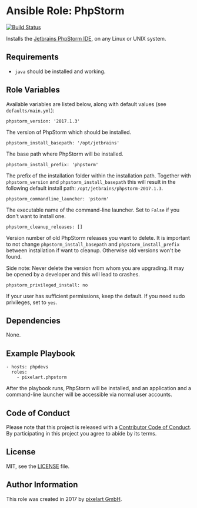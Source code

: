 # Ansible Role: PhpStorm

[![Build Status](https://travis-ci.org/pixelart/ansible-role-phpstorm.svg?branch=master)](https://travis-ci.org/pixelart/ansible-role-phpstorm)

Installs the [Jetbrains PhpStorm IDE](https://www.jetbrains.com/phpstorm/), on any Linux or UNIX system.

## Requirements

  - `java` should be installed and working.

## Role Variables

Available variables are listed below, along with default values (see `defaults/main.yml`):

    phpstorm_version: '2017.1.3'

The version of PhpStorm which should be installed.

    phpstorm_install_basepath: '/opt/jetbrains'

The base path where PhpStorm will be installed.

    phpstorm_install_prefix: 'phpstorm'
    
The prefix of the installation folder within the installation path. Together with `phpstorm_version` and `phpstorm_install_basepath` this will result in the following default install path: `/opt/jetbrains/phpstorm-2017.1.3`.

    phpstorm_commandline_launcher: 'pstorm'
    
The executable name of the command-line launcher. Set to `False` if you don't want to install one.

    phpstorm_cleanup_releases: []
    
Version number of old PhpStorm releases you want to delete. It is important to not change `phpstorm_install_basepath` and `phpstorm_install_prefix` between installation if want to cleanup. Otherwise old versions won't be found.

Side note: Never delete the version from whom you are upgrading. It may be opened by a developer and this will lead to crashes.

    phpstorm_privileged_install: no

If your user has sufficient permissions, keep the default. If you need sudo privileges, set to `yes`.

## Dependencies

None.

## Example Playbook

    - hosts: phpdevs
      roles:
        - pixelart.phpstorm

After the playbook runs, PhpStorm will be installed, and an application and a command-line launcher will be accessible via normal user accounts.

## Code of Conduct

Please note that this project is released with a [Contributor Code of Conduct](CODE_OF_CONDUCT.md). By participating in this project you agree to abide by its terms.

## License

MIT, see the [LICENSE](LICENSE) file.

## Author Information

This role was created in 2017 by [pixelart GmbH](https://www.pixelart.at/).
